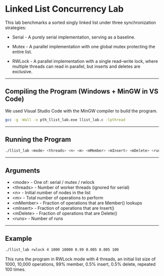 

# Linked List Concurrency Lab

This lab benchmarks a sorted singly linked list under three synchronization strategies:

- Serial - A purely serial implementation, serving as a baseline.

- Mutex - A parallel implementation with one global mutex protecting the entire list.

- RWLock - A parallel implementation with a single read–write lock, where multiple threads can read in parallel, but inserts and deletes are exclusive.

---

## Compiling the Program (Windows + MinGW in VS Code)

We used Visual Studio Code with the MinGW compiler to build the program.

```bash
gcc -g -Wall -o pth_llist_lab.exe llist_lab.c -lpthread
```


---

## Running the Program

```bash
./llist_lab <mode> <threads> <n> <m> <mMember> <mInsert> <mDelete> <runs>
```
---

## Arguments

- \<mode> - One of: serial / mutex / rwlock
- \<threads> - Number of worker threads (ignored for serial)
- \<n> - Initial number of nodes in the list
- \<m> - Total number of operations to perform
- \<mMember> - Fraction of operations that are Member() lookups
- \<mInsert> - Fraction of operations that are Insert()
- \<mDelete> - Fraction of operations that are Delete()
- \<runs> - Number of runs

---

## Example

```bash
./llist_lab rwlock 4 1000 10000 0.99 0.005 0.005 100
```

This runs the program in RWLock mode with 4 threads, an initial list size of 1000, 10,000 operations, 99% member, 0.5% insert, 0.5% delete, repeated 100 times.
